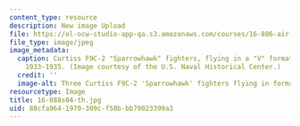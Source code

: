 ```yaml
---
content_type: resource
description: New image Upload
file: https://ol-ocw-studio-app-qa.s3.amazonaws.com/courses/16-886-air-transportation-systems-architecting-spring-2004/88cfa9641970309cf58bbb79023399a3_16-888s04-th.jpg
file_type: image/jpeg
image_metadata:
  caption: Curtiss F9C-2 "Sparrowhawk" fighters, flying in a "V" formation, circa
    1933-1935. (Image courtesy of the U.S. Naval Historical Center.)
  credit: ''
  image-alt: Three Curtiss F9C-2 'Sparrowhawk' fighters flying in formation.
resourcetype: Image
title: 16-888s04-th.jpg
uid: 88cfa964-1970-309c-f58b-bb79023399a3
---
```

